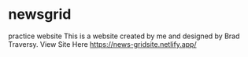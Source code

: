 # newsgrid
practice website
This is a website created by me and designed by Brad Traversy.
View Site Here https://news-gridsite.netlify.app/
